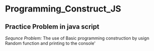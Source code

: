 # Programming_Construct_JS
Practice Problem in java script
---------------------------------------

*Sequnce Problem:* The use of Basic programming construction by usign Random function and printing to the console'
